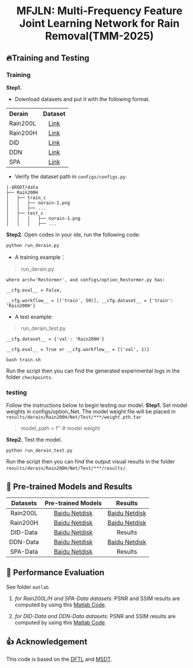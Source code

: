 
<div align="center">

# MFJLN: Multi-Frequency Feature Joint Learning Network for Rain Removal(TMM-2025)

</div>

## 🔥Training and Testing

### Training
**Step1.**
* Download datasets and put it with the following format. 
<table>
  <tr>
    <th align="left">Derain</th>
    <th align="center">Dataset</th>
  </tr>
  <tr>
    <td align="left">Rain200L</td>
    <td align="center"><a href="https://www.icst.pku.edu.cn/struct/Projects/joint_rain_removal.html">Link</a></td>
  </tr>
  <tr>
    <td align="left">Rain200H</td>
    <td align="center"><a href="https://www.icst.pku.edu.cn/struct/Projects/joint_rain_removal.html">Link</a></td>
  </tr>
  <tr>
    <td>DID</td>
    <td align="center"><a href="https://github.com/hezhangsprinter/DID-MDN">Link</a></td>
  </tr>
  <tr>
    <td>DDN</td>
    <td align="center"><a href="https://xueyangfu.github.io/projects/cvpr2017.html">Link</a></td>
  </tr>
<tr>
    <td>SPA</td>
    <td align="center"><a href="https://github.com/stevewongv/SPANet">Link</a></td>
  </tr>
</table>

* Verify the dataset path in `configs/configs.py`.
```
|-$ROOT/data
├── Rain200H
│   ├── train_c
│   │   ├── norain-1.png
│   │   ├── ...
│   ├── test_c
│   │   │   ├── norain-1.png
│   │   │   ├── ...
```

**Step2.** 
Open codes in your ide,  run the following code:

```
python run_derain.py
```

* A training example：

>	run_derain.py
  
	where arch='Restormer', and configs/option_Restormer.py has: 
  
	__cfg.eval__ = False, 
  
	__cfg.workflow__ = [('train', 50)], __cfg.dataset__ = {'train': 'Rain200H'}
	
* A test example:

>	run_derain_test.py

  	__cfg.dataset__ = {'val': 'Rain200H'}

	__cfg.eval__ = True or __cfg.workflow__ = [('val', 1)]
```
bash train.sh
```
Run the script then you can find the generated experimental logs in the folder `checkpoints`.

### testing
Follow the instructions below to begin testing our model.
**Step1.** Set model weights in configs/option_Net. The model weight file will be placed in `results/derain/Rain200H/Net/Test/***/weight.pth.tar`

>   model_path = f'' # model weight

**Step2.** Test the model.
```
python run_derain_test.py
```
Run the script then you can find the output visual results in the folder `results/derain/Rain200H/Net/Test/***/results/`.


## 🔧 Pre-trained Models and Results
| Datasets |                                                                     Pre-trained Models                                                                      |                                  Results                                  |
|:--------:|:-----------------------------------------------------------------------------------------------------------------------------------------------------------:|:-------------------------------------------------------------------------:|
| Rain200L |                                          [Baidu Netdisk](https://pan.baidu.com/s/1RiwVA7z6pRiDcGn_MtS2hQ?pwd=1234)                                          | [Baidu Netdisk](https://pan.baidu.com/s/1DefDy0nWxfALudmv4i-oTg?pwd=1234) |
| Rain200H |                                         [Baidu Netdisk](https://pan.baidu.com/s/1vKEJYc9he3myGh_mizTXGg?pwd=1234)                                           | [Baidu Netdisk](https://pan.baidu.com/s/13a6lRGg9N8o1fCF0-7cHsQ?pwd=1234) |
| DID-Data |           [Baidu Netdisk](https://pan.baidu.com/s/1usmQ_GYFgYr0fWEh6NGrJQ?pwd=1234)|                                  Results                                  |
| DDN-Data |           [Baidu Netdisk](https://pan.baidu.com/s/1jf1g0nRXiRyjG7rBTM2qlQ?pwd=1234)  |                                   [Baidu Netdisk](https://pan.baidu.com/s/1CCYkXQnDu6ImLXYN1_fqhQ?pwd=1234)                                    |
| SPA-Data |           [Baidu Netdisk](https://pan.baidu.com/s/1VYIo3sNaONmEtNQv254L4w?pwd=1234)  |                                  Results                                  |


## 🚨 Performance Evaluation
See folder `matlab`

1) *for Rain200L/H and SPA-Data datasets*: 
PSNR and SSIM results are computed by using this [Matlab Code](matlab/evaluate_PSNR_SSIM.m).

2) *for DID-Data and DDN-Data datasets*: 
PSNR and SSIM results are computed by using this [Matlab Code](matlab/statistic.m).


## 👍 Acknowledgement
This code is based on the [DFTL](https://github.com/XiaoXiao-Woo/derain) and [MSDT](https://github.com/cschenhm/MSDT).


